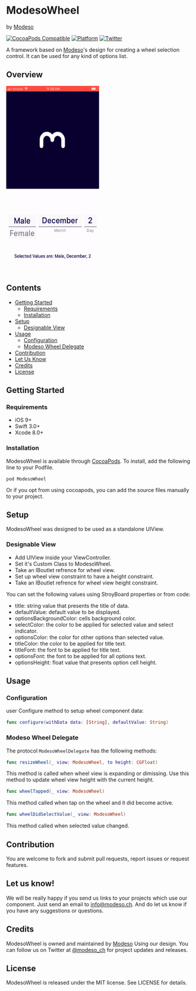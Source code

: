 # ModesoWheel
by [Modeso](https://www.modeso.ch)

[![CocoaPods Compatible](https://img.shields.io/badge/Pod-compatible-4BC51D.svg
)](https://cocoapods.org)
[![Platform](https://img.shields.io/badge/Platform-iOS-d3d3d3.svg)]()
[![Twitter](https://img.shields.io/badge/twitter-@modeso_ch-0B0032.svg?style=flat)](https://twitter.com/modeso_ch)


A framework based on [Modeso](https://www.modeso.ch)'s design for creating a wheel selection control. It can be used for any kind of options list. 

## Overview

<img src="ModesoWheelDemo/Media/Example.gif" width=250 height=500 />

## Contents

* [Getting Started](#gettingStarted)
  + [Requirements](#requirements)
  + [Installation](#installation)
* [Setup](#setup)
  + [Designable View](#designableview)
* [Usage](#usage)
  + [Configuration](#configuration)
  + [Modeso Wheel Delegate](#modesowheeldelegate)
* [Contribution](#contribution)
* [Let Us Know](#letUsKnow)
* [Credits](#credits)
* [License](#license)

<a name="gettingStarted"/>

## Getting Started

### Requirements 
- iOS 9+
- Swift 3.0+
- Xcode 8.0+

### Installation 
ModesoWheel is available through [CocoaPods](https://cocoapods.org). To install, add the following line to your Podfile.

```
pod ModesoWheel
```

Or if you opt from using cocoapods, you can add the source files manually to your project.

## Setup

ModesoWheel was designed to be used as a standalone UIView. 

<a name="designableview"/>

### Designable View 

- Add UIView inside your ViewController.
- Set it's Custom Class to ModesoWheel.
- Take an IBoutlet refrence for wheel view.
- Set up wheel view constraint to have a height constraint.
- Take an IBoutlet refrence for wheel view height constraint.

You can set the following values using StroyBoard properties or from code:
- title: string value that presents the title of data.
- defaultValue: default value to be displayed.
- optionsBackgroundColor: cells background color.
- selectColor: the color to be applied for selected value and select indicator.
- optionsColor: the color for other options than selected value.
- titleColor: the color to be applied for title text.
- titleFont: the font to be applied for title text.
- optionsFont: the font to be applied for all options text.
- optionsHeight: float value that presents option cell height.

## Usage

### Configuration

user Configure method to setup wheel component data:

```swift
func configure(withData data: [String], defaultValue: String)
```

<a name="modesowheeldelegate"/>

### Modeso Wheel Delegate

The protocol ```ModesoWheelDelegate``` has the following methods: 

```swift
func resizeWheel(_ view: ModesoWheel, to height: CGFloat)
```
This method is called when wheel view is expanding or dimissing.
Use this method to update wheel view height with the current height.

```swift
func wheelTapped(_ view: ModesoWheel)
```
This method called when tap on the wheel and it did become active.

```swift
func wheelDidSelectValue(_ view: ModesoWheel)
```
This method called when selected value changed.

## Contribution

You are welcome to fork and submit pull requests, report issues or request features.

<a name="letUsKnow"/>

## Let us know!

We will be really happy if you send us links to your projects which use our component. Just send an email to info@modeso.ch. 
And do let us know if you have any suggestions or questions. 

## Credits

ModesoWheel is owned and maintained by [Modeso](http://modeso.ch) Using our design. You can follow us on Twitter at [@modeso_ch](https://twitter.com/modeso_ch) for project updates and releases.

## License

ModesoWheel is released under the MIT license. See LICENSE for details.
